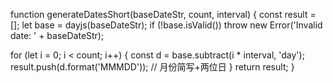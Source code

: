 function generateDatesShort(baseDateStr, count, interval) {
  const result = [];
  let base = dayjs(baseDateStr);
  if (!base.isValid()) throw new Error('Invalid date: ' + baseDateStr);

  for (let i = 0; i < count; i++) {
    const d = base.subtract(i * interval, 'day');
    result.push(d.format('MMMDD')); // 月份简写+两位日
  }
  return result;
}
